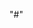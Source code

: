 "#" 

<!-- CREATE TYPE role AS ENUM ('1', '2', '3')

CREATE TABLE customers (
    id serial PRIMARY KEY,
    name character varying(50) NOT NULL,
    website character varying(50) NOT NULL,
    address character varying(100) NOT NULL,
    role_id bigint,
    created_on TIMESTAMPTZ NOT NULL DEFAULT NOW(),
    modified_on TIMESTAMPTZ NOT NULL DEFAULT NOW()
 )

 INSERT INTO customers(name, website, address, role_id) VALUES ('Manish', 'www.superadmin.com', 'Indore', '1'),('Vijay', 'www.admin.com', 'Indore', '2'),('Pankaj', 'www.user.com', 'Indore', '3');

 CREATE TABLE roles (
    id role,
    name character varying(50) NOT NULL,
	description character varying(100) NOT NULL,
    created_on TIMESTAMPTZ NOT NULL DEFAULT NOW(),
    modified_on TIMESTAMPTZ NOT NULL DEFAULT NOW()
 )

  INSERT INTO roles(id, name, description) VALUES ('1', 'user', 'He has perform operation'),('2', 'admin', 'He has autority to handle operation of user'),('3', 'superadmin', 'He has autority to handle operation of user and admin');

  SELECT customers.name, roles.name FROM customers, roles
  WHERE customers.role_id = roles.id; -->



